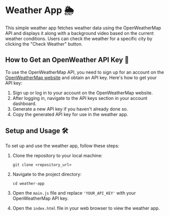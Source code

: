 # Weather App 🌦️

This simple weather app fetches weather data using the OpenWeatherMap API and displays it along with a background video based on the current weather conditions. Users can check the weather for a specific city by clicking the "Check Weather" button.

## How to Get an OpenWeather API Key 🔑

To use the OpenWeatherMap API, you need to sign up for an account on the [OpenWeatherMap website](https://home.openweathermap.org/users/sign_up) and obtain an API key. Here's how to get your API key:

1. Sign up or log in to your account on the OpenWeatherMap website.
2. After logging in, navigate to the API keys section in your account dashboard.
3. Generate a new API key if you haven't already done so.
4. Copy the generated API key for use in the weather app.

## Setup and Usage 🛠️

To set up and use the weather app, follow these steps:

1. Clone the repository to your local machine:

   ```
   git clone <repository_url>
   ```

2. Navigate to the project directory:

   ```
   cd weather-app
   ```

3. Open the `main.js` file and replace `'YOUR_API_KEY'` with your OpenWeatherMap API key.

4. Open the `index.html` file in your web browser to view the weather app.
